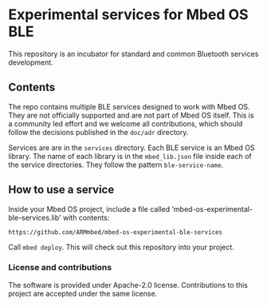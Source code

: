 # Experimental services for Mbed OS BLE

This repository is an incubator for standard and common Bluetooth services development.

## Contents

The repo contains multiple BLE services designed to work with Mbed OS. They are not officially supported and are not
part of Mbed OS itself. This is a community led effort and we welcome all contributions, which should follow the
decisions published in the `doc/adr` directory.

Services are are in the `services` directory. Each BLE service is an Mbed OS library. The name of each library
is in the `mbed_lib.json` file inside each of the service directories. They follow the pattern `ble-service-name`. 

## How to use a service

Inside your Mbed OS project, include a file called 'mbed-os-experimental-ble-services.lib' with contents:

```
https://github.com/ARMmbed/mbed-os-experimental-ble-services
```

Call `mbed deploy`. This will check out this repository into your project.

### License and contributions

The software is provided under Apache-2.0 license. Contributions to this project are accepted under the same license.
